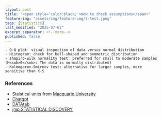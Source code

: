 ```yaml
---
layout: post
title: "<span style='color:black;'>How to check assumptions</span>"
feature-img: "assets/img/feature-img/t-test.jpeg"
tags: [Statistics]
last_modified: "2025-07-02"
excerpt_separator: <!--more-->
published: false
---
```



    - Q-Q plot: visual inspection of data versus normal distribution
    - Histogram: check for bell-shaped and symmetric distribution
    - shapiro-wilk normality test: preferred for small to moderate samples (H<sub>0</sub>: The data is normally distributed)
    - Kolmogorov-Smirnov test: alternative for larger samples, more sensitive than K-S




### References
* Staistical units from <a href="https://www.mq.edu.au/" target="_blank">Macquarie University</a>
* <a href="https://chatgpt.com/" target="_blank">Chatgpt</a>
* <a href="https://datatab.net/tutorial/t-test" target="_blank">DATAtab</a>
* <a href="https://www.jmp.com/en/statistics-knowledge-portal/t-test" target="_blank">jmp.STATISTICAL DISCOVERY</a>
